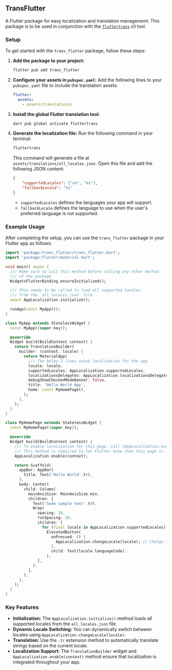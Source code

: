 ## TransFlutter

A Flutter package for easy localization and translation management. This package is to be used in conjunction with the [`fluttertrans`](https://pub.dev/packages/fluttertrans) cli tool.

### Setup

To get started with the `trans_flutter` package, follow these steps:

1. **Add the package to your project:**
   ```bash
   flutter pub add trans_flutter
   ```

2. **Configure your assets in `pubspec.yaml`:**
   Add the following lines to your `pubspec.yaml` file to include the translation assets:
   ```yaml
   flutter:
     assets:
       - assets/translations/
   ```

3. **Install the global Flutter translation tool:**
   ```bash
   dart pub global activate fluttertrans
   ```

4. **Generate the localization file:**
   Run the following command in your terminal:
   ```bash
   fluttertrans
   ```
   This command will generate a file at `assets/translations/all_locales.json`. Open this file and add the following JSON content:
   ```json
   {
       "supportedLocales": ["en", "es"],
       "fallbackLocale": "hi"
   }
   ```
   - `supportedLocales` defines the languages your app will support.
   - `fallbackLocale` defines the language to use when the user's preferred language is not supported.

### Example Usage

After completing the setup, you can use the `trans_flutter` package in your Flutter app as follows:

```dart
import 'package:trans_flutter/trans_flutter.dart';
import 'package:flutter/material.dart';

void main() async {
  /// Make sure to call this method before calling any other method
  /// of the package
  WidgetsFlutterBinding.ensureInitialized();

  /// This needs to be called to load all supported locales
  /// from the `all_locales.json` file
  await AppLocalization.initialize();

  runApp(const MyApp());
}

class MyApp extends StatelessWidget {
  const MyApp({super.key});

  @override
  Widget build(BuildContext context) {
    return TranslationBuilder(
      builder: (context, locale) {
        return MaterialApp(
          /// The below 3 lines setup localization for the app
          locale: locale,
          supportedLocales: AppLocalization.supportedLocales,
          localizationsDelegates: AppLocalization.localizationsDelegates,
          debugShowCheckedModeBanner: false,
          title: 'Hello World App',
          home: const MyHomePage(),
        );
      },
    );
  }
}

class MyHomePage extends StatelessWidget {
  const MyHomePage({super.key});

  @override
  Widget build(BuildContext context) {
    /// To enable localization for this page, call [AppLocalization.enable]
    /// This method is required to let Flutter know that this page is localized
    AppLocalization.enable(context);

    return Scaffold(
      appBar: AppBar(
        title: Text('Hello World'.tr),
      ),
      body: Center(
        child: Column(
          mainAxisSize: MainAxisSize.min,
          children: [
            Text('Some sample text'.tr),
            Wrap(
              spacing: 10,
              runSpacing: 10,
              children: [
                for (final locale in AppLocalization.supportedLocales)
                  ElevatedButton(
                    onPressed: () {
                      AppLocalization.changeLocale(locale); // Change the locale
                    },
                    child: Text(locale.languageCode),
                  ),
              ],
            ),
          ],
        ),
      ),
    );
  }
}
```

### Key Features

- **Initialization:** The `AppLocalization.initialize()` method loads all supported locales from the `all_locales.json` file.
- **Dynamic Locale Switching:** You can dynamically switch between locales using `AppLocalization.changeLocale(locale)`.
- **Translation:** Use the `.tr` extension method to automatically translate strings based on the current locale.
- **Localization Support:** The `TranslationBuilder` widget and `AppLocalization.enable(context)` method ensure that localization is integrated throughout your app.

